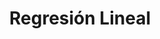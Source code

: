 ---
title: Regresión Lineal
menu:
    sidebar:
        name: Regresión Lineal
        identifier: LR
        weight: 100
---